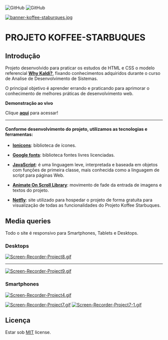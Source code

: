![GitHub](https://img.shields.io/github/license/anthonibs/koffee-starbuques) ![GitHub](https://img.shields.io/badge/version-v1.0.0-green)

[![banner-koffee-staburques.jpg](https://i.postimg.cc/MHgq5Nfh/banner-koffee-staburques.jpg)](https://postimg.cc/5Q5hNP33)
# PROJETO KOFFEE-STARBUQUES
## Introdução
Projeto desenvolvido para praticar os estudos de HTML e CSS o modelo referencial **[Why Kaldi?](https://master-template-one-click-hugo-cms.netlify.app/)**, fixando conhecimentos adquiridos durante o curso de Analise de Desenvolvimento de Sistemas.

O principal objetivo é aprender errando e praticando para aprimorar o conhecimento de melhores práticas de desenvolvimento web.

**Demonstração ao vivo**

Clique **[aqui](https://koffee-starbuques.netlify.app/)** para acessar!

-------------

#### Conforme desenvolvimento do projeto, utilizamos as tecnologias e ferramentas:

 - **[Ionicons](https://ionic.io/ionicons)**: biblioteca de ícones.
   
  - **[Google fonts](https://fonts.google.com/)**: biblioteca fontes livres licenciadas.
   
  - **[JavaScript](https://developer.mozilla.org/pt-BR/docs/Web/JavaScript)**: é uma linguagem leve, interpretada e baseada em objetos com funções de primeira classe, mais conhecida como a linguagem de script para páginas Web.
   
   - **[Animate On Scroll Library](https://michalsnik.github.io/aos/)**: movimento de fade da entrada de imagens e textos do projeto.
   
   - **[Netfly](https://www.netlify.com/)**: site utilizado para hospedar o projeto de forma gratuita para visualização de todas as funcionalidades do Projeto Koffee Starbuques.

## Media queries

Todo o site é responsivo para Smartphones, Tablets e Desktops.
### Desktops
[![Screen-Recorder-Project8.gif](https://i.postimg.cc/ZnQqWjP5/Screen-Recorder-Project8.gif)](https://postimg.cc/dZ8FX2Sb)

-------------------------
[![Screen-Recorder-Project9.gif](https://i.postimg.cc/HW8zH1FG/Screen-Recorder-Project9.gif)](https://postimg.cc/fkZmjpw5)

### Smartphones

[![Screen-Recorder-Project4.gif](https://i.postimg.cc/t4VByv2g/Screen-Recorder-Project4.gif)](https://postimg.cc/tsp3Nk00)

[![Screen-Recorder-Project7.gif](https://i.postimg.cc/xT4GFGG3/Screen-Recorder-Project7.gif)](https://postimg.cc/4mphY9SY)
[![Screen-Recorder-Project7-1.gif](https://i.postimg.cc/7hh6Pj2R/Screen-Recorder-Project7-1.gif)](https://postimg.cc/K3XFJqQ7)

## Licença

Estar sob  [MIT](https://github.com/anthonibs/koffee-starbuques/blob/main/LICENSE)  license.
